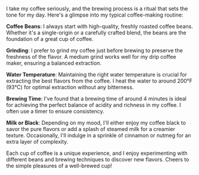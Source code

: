 I take my coffee seriously, and the brewing process is a ritual that sets the tone for my day. Here's a glimpse into my typical coffee-making routine:

**Coffee Beans**: I always start with high-quality, freshly roasted coffee beans. Whether it's a single-origin or a carefully crafted blend, the beans are the foundation of a great cup of coffee.

**Grinding**: I prefer to grind my coffee just before brewing to preserve the freshness of the flavor. A medium grind works well for my drip coffee maker, ensuring a balanced extraction.

**Water Temperature**: Maintaining the right water temperature is crucial for extracting the best flavors from the coffee. I heat the water to around 200°F (93°C) for optimal extraction without any bitterness.

**Brewing Time**: I've found that a brewing time of around 4 minutes is ideal for achieving the perfect balance of acidity and richness in my coffee. I often use a timer to ensure consistency.

**Milk or Black**: Depending on my mood, I'll either enjoy my coffee black to savor the pure flavors or add a splash of steamed milk for a creamier texture. Occasionally, I'll indulge in a sprinkle of cinnamon or nutmeg for an extra layer of complexity.

Each cup of coffee is a unique experience, and I enjoy experimenting with different beans and brewing techniques to discover new flavors. Cheers to the simple pleasures of a well-brewed cup!
